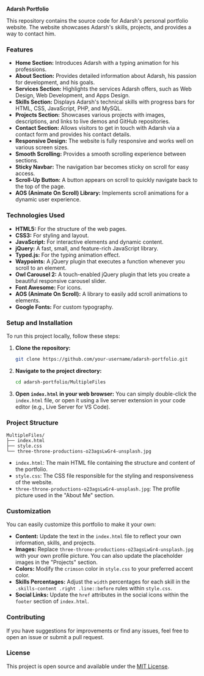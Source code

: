 **Adarsh Portfolio**

This repository contains the source code for Adarsh's personal portfolio website. The website showcases Adarsh's skills, projects, and provides a way to contact him.

### **Features**

*   **Home Section:** Introduces Adarsh with a typing animation for his professions.
*   **About Section:** Provides detailed information about Adarsh, his passion for development, and his goals.
*   **Services Section:** Highlights the services Adarsh offers, such as Web Design, Web Development, and Apps Design.
*   **Skills Section:** Displays Adarsh's technical skills with progress bars for HTML, CSS, JavaScript, PHP, and MySQL.
*   **Projects Section:** Showcases various projects with images, descriptions, and links to live demos and GitHub repositories.
*   **Contact Section:** Allows visitors to get in touch with Adarsh via a contact form and provides his contact details.
*   **Responsive Design:** The website is fully responsive and works well on various screen sizes.
*   **Smooth Scrolling:** Provides a smooth scrolling experience between sections.
*   **Sticky Navbar:** The navigation bar becomes sticky on scroll for easy access.
*   **Scroll-Up Button:** A button appears on scroll to quickly navigate back to the top of the page.
*   **AOS (Animate On Scroll) Library:** Implements scroll animations for a dynamic user experience.

### **Technologies Used**

*   **HTML5:** For the structure of the web pages.
*   **CSS3:** For styling and layout.
*   **JavaScript:** For interactive elements and dynamic content.
*   **jQuery:** A fast, small, and feature-rich JavaScript library.
*   **Typed.js:** For the typing animation effect.
*   **Waypoints:** A jQuery plugin that executes a function whenever you scroll to an element.
*   **Owl Carousel 2:** A touch-enabled jQuery plugin that lets you create a beautiful responsive carousel slider.
*   **Font Awesome:** For icons.
*   **AOS (Animate On Scroll):** A library to easily add scroll animations to elements.
*   **Google Fonts:** For custom typography.

### **Setup and Installation**

To run this project locally, follow these steps:

1.  **Clone the repository:**
    ```bash
    git clone https://github.com/your-username/adarsh-portfolio.git
    ```
2.  **Navigate to the project directory:**
    ```bash
    cd adarsh-portfolio/MultipleFiles
    ```
3.  **Open `index.html` in your web browser:**
    You can simply double-click the `index.html` file, or open it using a live server extension in your code editor (e.g., Live Server for VS Code).

### **Project Structure**

```
MultipleFiles/
├── index.html
├── style.css
└── three-throne-productions-o23agsLwGr4-unsplash.jpg
```

*   `index.html`: The main HTML file containing the structure and content of the portfolio.
*   `style.css`: The CSS file responsible for the styling and responsiveness of the website.
*   `three-throne-productions-o23agsLwGr4-unsplash.jpg`: The profile picture used in the "About Me" section.

### **Customization**

You can easily customize this portfolio to make it your own:

*   **Content:** Update the text in the `index.html` file to reflect your own information, skills, and projects.
*   **Images:** Replace `three-throne-productions-o23agsLwGr4-unsplash.jpg` with your own profile picture. You can also update the placeholder images in the "Projects" section.
*   **Colors:** Modify the `crimson` color in `style.css` to your preferred accent color.
*   **Skills Percentages:** Adjust the `width` percentages for each skill in the `.skills-content .right .line::before` rules within `style.css`.
*   **Social Links:** Update the `href` attributes in the social icons within the `footer` section of `index.html`.

### **Contributing**

If you have suggestions for improvements or find any issues, feel free to open an issue or submit a pull request.

### **License**

This project is open source and available under the [MIT License](LICENSE).
